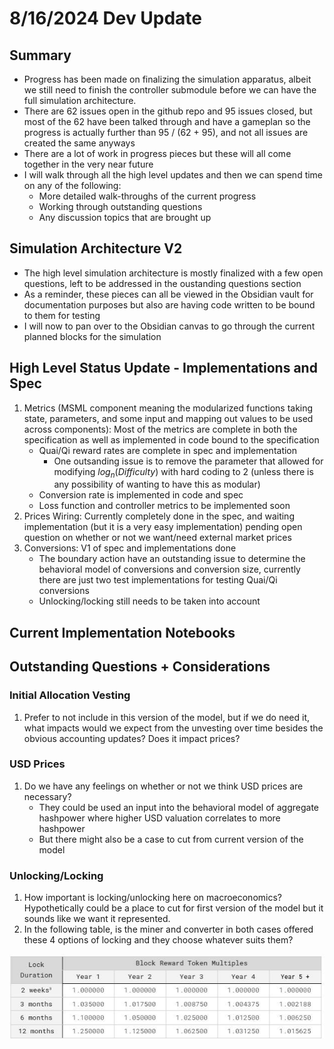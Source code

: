 # 8/16/2024 Dev Update

## Summary

- Progress has been made on finalizing the simulation apparatus, albeit we still need to finish the controller submodule before we can have the full simulation architecture. 
- There are 62 issues open in the github repo and 95 issues closed, but most of the 62 have been talked through and have a gameplan so the progress is actually further than 95 / (62 + 95), and not all issues are created the same anyways
- There are a lot of work in progress pieces but these will all come together in the very near future
- I will walk through all the high level updates and then we can spend time on any of the following:
    - More detailed walk-throughs of the current progress
    - Working through outstanding questions
    - Any discussion topics that are brought up

## Simulation Architecture V2

- The high level simulation architecture is mostly finalized with a few open questions, left to be addressed in the oustanding questions section
- As a reminder, these pieces can all be viewed in the Obsidian vault for documentation purposes but also are having code written to be bound to them for testing
- I will now to pan over to the Obsidian canvas to go through the current planned blocks for the simulation


## High Level Status Update - Implementations and Spec

1. Metrics (MSML component meaning the modularized functions taking state, parameters, and some input and mapping out values to be used across components): Most of the metrics are complete in both the specification as well as implemented in code bound to the specification
    - Quai/Qi reward rates are complete in spec and implementation
        - One outsanding issue is to remove the parameter that allowed for modifying $log_n(Difficulty)$ with hard coding to 2 (unless there is any possibility of wanting to have this as modular)
    - Conversion rate is implemented in code and spec
    - Loss function and controller metrics to be implemented soon
2. Prices Wiring: Currently completely done in the spec, and waiting implementation (but it is a very easy implementation) pending open question on whether or not we want/need external market prices
3. Conversions: V1 of spec and implementations done
    - The boundary action have an outstanding issue to determine the behavioral model of conversions and conversion size, currently there are just two test implementations for testing Quai/Qi conversions
    - Unlocking/locking still needs to be taken into account



## Current Implementation Notebooks

## Outstanding Questions + Considerations

### Initial Allocation Vesting

1. Prefer to not include in this version of the model, but if we do need it, what impacts would we expect from the unvesting over time besides the obvious accounting updates? Does it impact prices?

### USD Prices

1. Do we have any feelings on whether or not we think USD prices are necessary?
    - They could be used an input into the behavioral model of aggregate hashpower where higher USD valuation correlates to more hashpower
    - But there might also be a case to cut from current version of the model

### Unlocking/Locking

1. How important is locking/unlocking here on macroeconomics? Hypothetically could be a place to cut for first version of the model but it sounds like we want it represented.
2. In the following table, is the miner and converter in both cases offered these 4 options of locking and they choose whatever suits them?

![alt text](lockup.png)